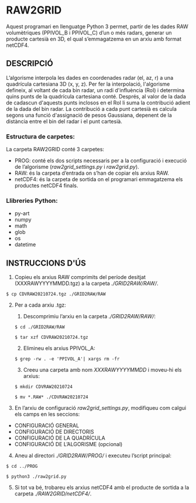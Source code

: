# RAW2GRID
Aquest programari en llenguatge Python 3 permet, partir de les dades RAW volumètriques (PPIVOL_B i PPIVOL_C) d’un o més radars, generar un producte cartesià en 3D, el qual s’emmagatzema en un arxiu amb format netCDF4.

## DESCRIPCIÓ

L’algorisme interpola les dades en coordenades radar (el, az, r) a una quadrícula cartesiana 3D (x, y, z). Per fer la interpolació, l'algorisme defineix, al voltant de cada bin radar, un radi d'influència (RoI) i determina quins punts de la quadrícula cartesiana conté. Després, al valor de la dada de cadascun d'aquests punts inclosos en el RoI li suma la contribució adient de la dada del bin radar. La contribució a cada punt cartesià es calcula segons una funció d'assignació de pesos Gaussiana, depenent de la distància entre el bin del radar i el punt cartesià.

### Estructura de carpetes:

La carpeta RAW2GRID conté 3 carpetes:
- PROG: conté els dos scripts necessaris per a la configuració i execució de l’algorisme (*raw2grid_settings.py* i *raw2grid.py*).
- RAW: és la carpeta d’entrada on s’han de copiar els arxius RAW.
- netCDF4: és la carpeta de sortida on el programari emmagatzema els productes netCDF4 finals.

### Llibreries Python:
- py-art
- numpy
- math
- glob
- os
- datetime

## INSTRUCCIONS D'ÚS

1. Copieu els arxius RAW comprimits del període desitjat (XXXRAWYYYYMMDD.tgz) a la carpeta *./GRID2RAW/RAW/*.

  `$ cp CDVRAW20210724.tgz ./GRID2RAW/RAW`

2. Per a cada arxiu .tgz:
  
    1. Descomprimiu l’arxiu en la carpeta *./GRID2RAW/RAW/*:
    
      `$ cd ./GRID2RAW/RAW`
      
      `$ tar xzf CDVRAW20210724.tgz`
  
    2. Elimineu els arxius PPIVOL_A:
    
      `$ grep -rw . -e 'PPIVOL_A'| xargs rm -fr`
    
    3. Creeu una carpeta amb nom *XXXRAWYYYYMMDD* i moveu-hi els arxius:
    
      `$ mkdir CDVRAW20210724`
    
      `$ mv *.RAW* ./CDVRAW20210724`
    
3. En l’arxiu de configuració *raw2grid_settings.py*, modifiqueu com calgui els camps en les seccions: 
- CONFIGURACIÓ GENERAL
- CONFIGURACIÓ DE DIRECTORIS
- CONFIGURACIÓ DE LA QUADRÍCULA
- CONFIGURACIÓ DE L’ALGORISME (opcional)

4. Aneu al directori *./GRID2RAW/PROG/* i executeu l’script principal:
  
  `$ cd ../PROG`
  
  `$ python3 ./raw2grid.py`
  
5. Si tot va bé, trobareu els arxius netCDF4 amb el producte de sortida a la carpeta *./RAW2GRID/netCDF4/*.
